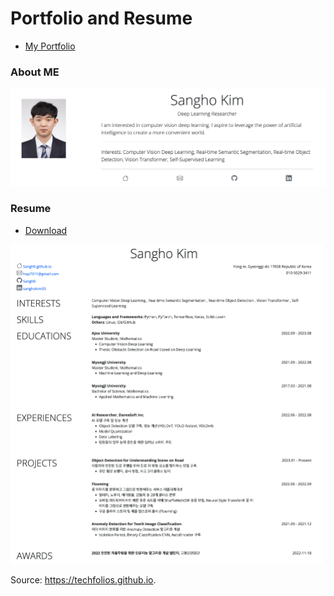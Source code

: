 # Portfolio and Resume
- [My Portfolio](https://sangh0.github.io/)

### About ME  
<img src = "https://github.com/Sangh0/Sangh0.github.io/blob/main/img/sangho_intro_github.png?raw=true">  

### Resume
- [Download](https://github.com/Sangh0/Sangh0.github.io/blob/main/resume.pdf)  

<img src = "https://github.com/Sangh0/Sangh0.github.io/blob/main/img/sangho_resume_github.png?raw=true" width=500>  




Source: https://techfolios.github.io.
